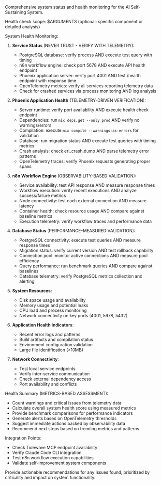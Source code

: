 Comprehensive system status and health monitoring for the AI Self-Sustaining System.

Health check scope: $ARGUMENTS (optional: specific component or detailed analysis)

System Health Monitoring:
1. **Service Status** (NEVER TRUST - VERIFY WITH TELEMETRY):
   - PostgreSQL database: verify process AND execute test query with timing
   - n8n workflow engine: check port 5678 AND execute API health endpoint
   - Phoenix application server: verify port 4001 AND test /health endpoint with response time
   - OpenTelemetry metrics: verify all services reporting telemetry data
   - Check for crashed services via process monitoring AND log analysis

2. **Phoenix Application Health** (TELEMETRY-DRIVEN VERIFICATION):
   - Server runtime: verify port availability AND execute health check endpoint
   - Dependencies: run `mix deps.get --only prod` AND verify no warnings/errors
   - Compilation: execute `mix compile --warnings-as-errors` for validation
   - Database: run migration status AND execute test queries with timing metrics
   - Crash analysis: check erl_crash.dump AND parse telemetry error patterns
   - OpenTelemetry traces: verify Phoenix requests generating proper spans

3. **n8n Workflow Engine** (OBSERVABILITY-BASED VALIDATION):
   - Service availability: test API response AND measure response times
   - Workflow execution: verify recent executions AND analyze success/failure metrics
   - Node connectivity: test each external connection AND measure latency
   - Container health: check resource usage AND compare against baseline metrics
   - Execution telemetry: verify workflow traces and performance data

4. **Database Status** (PERFORMANCE-MEASURED VALIDATION):
   - PostgreSQL connectivity: execute test queries AND measure response times
   - Migration status: verify current version AND test rollback capability
   - Connection pool: monitor active connections AND measure pool efficiency
   - Query performance: run benchmark queries AND compare against baselines
   - Database telemetry: verify PostgreSQL metrics collection and alerting

5. **System Resources**:
   - Disk space usage and availability
   - Memory usage and potential leaks
   - CPU load and process monitoring
   - Network connectivity on key ports (4001, 5678, 5432)

6. **Application Health Indicators**:
   - Recent error logs and patterns
   - Build artifacts and compilation status
   - Environment configuration validation
   - Large file identification (>10MB)

7. **Network Connectivity**:
   - Test local service endpoints
   - Verify inter-service communication
   - Check external dependency access
   - Port availability and conflicts

Health Summary (METRICS-BASED ASSESSMENT):
- Count warnings and critical issues from telemetry data
- Calculate overall system health score using measured metrics
- Provide benchmark comparisons for performance indicators
- Generate alerts based on OpenTelemetry thresholds
- Suggest immediate actions backed by observability data
- Recommend next steps based on trending metrics and patterns

Integration Points:
- Check Tidewave MCP endpoint availability
- Verify Claude Code CLI integration
- Test n8n workflow execution capabilities
- Validate self-improvement system components

Provide actionable recommendations for any issues found, prioritized by criticality and impact on system functionality.